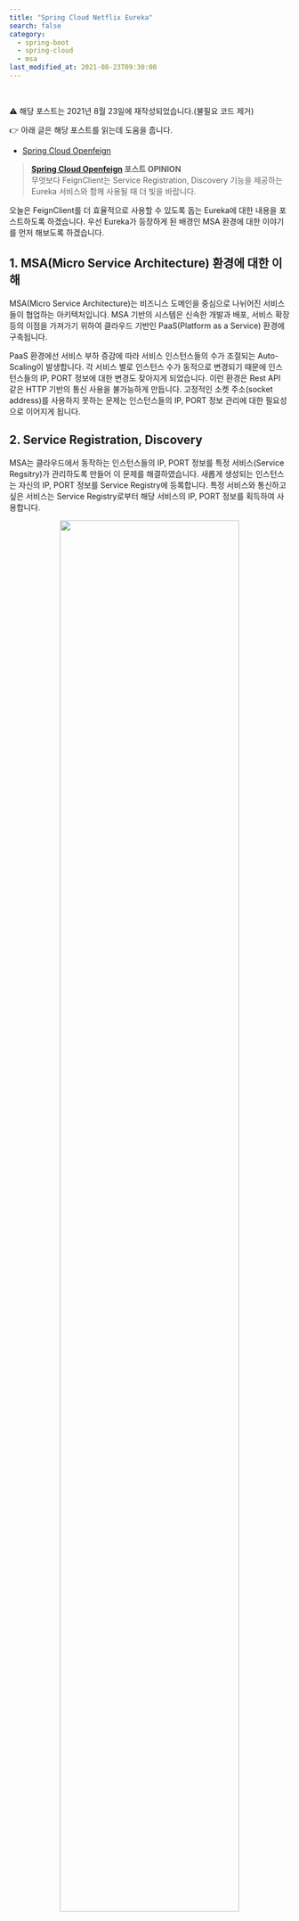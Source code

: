 ```yaml
---
title: "Spring Cloud Netflix Eureka"
search: false
category:
  - spring-boot
  - spring-cloud
  - msa
last_modified_at: 2021-08-23T09:30:00
---
```


<br>

⚠️ 해당 포스트는 2021년 8월 23일에 재작성되었습니다.(불필요 코드 제거)

👉 아래 글은 해당 포스트를 읽는데 도움을 줍니다.
- [Spring Cloud Openfeign][openfeign-link]

> **[Spring Cloud Openfeign][openfeign-link] 포스트 OPINION**<br>
> 무엇보다 FeignClient는 Service Registration, Discovery 기능을 제공하는 Eureka 서비스와 함께 사용될 때 더 빛을 바랍니다.

오늘은 FeignClient를 더 효율적으로 사용할 수 있도록 돕는 Eureka에 대한 내용을 포스트하도록 하겠습니다. 
우선 Eureka가 등장하게 된 배경인 MSA 환경에 대한 이야기를 먼저 해보도록 하겠습니다. 

## 1. MSA(Micro Service Architecture) 환경에 대한 이해
MSA(Micro Service Architecture)는 비즈니스 도메인을 중심으로 나뉘어진 서비스들이 협업하는 아키텍처입니다. 
MSA 기반의 시스템은 신속한 개발과 배포, 서비스 확장 등의 이점을 가져가기 위하여 클라우드 기반인 PaaS(Platform as a Service) 환경에 구축됩니다. 

PaaS 환경에선 서비스 부하 증감에 따라 서비스 인스턴스들의 수가 조절되는 Auto-Scaling이 발생합니다. 
각 서비스 별로 인스턴스 수가 동적으로 변경되기 때문에 인스턴스들의 IP, PORT 정보에 대한 변경도 잦아지게 되었습니다. 
이런 환경은 Rest API 같은 HTTP 기반의 통신 사용을 불가능하게 만듭니다. 
고정적인 소켓 주소(socket address)를 사용하지 못하는 문제는 인스턴스들의 IP, PORT 정보 관리에 대한 필요성으로 이어지게 됩니다.

## 2. Service Registration, Discovery
MSA는 클라우드에서 동작하는 인스턴스들의 IP, PORT 정보를 특정 서비스(Service Regsitry)가 관리하도록 만들어 이 문제를 해결하였습니다. 
새롭게 생성되는 인스턴스는 자신의 IP, PORT 정보를 Service Registry에 등록합니다. 
특정 서비스와 통신하고 싶은 서비스는 Service Registry로부터 해당 서비스의 IP, PORT 정보를 획득하여 사용합니다. 

<p align="center"><img src="/images/spring-cloud-netflix-eureka-1.JPG" width="80%"></p>

## 3. Spring Cloud Netflix Eureka
MSA를 성공적으로 구축한 대표적인 기업인 Netflix는 쉬운 MSA 구축을 돕는 다양한 기술들과 이슈에 대한 해결책들을 Netflix OSS(open source software)를 통해 제공합니다. 
Spring Cloud 프로젝트에서는 Netflix에서 제공하는 대표적인 컴포넌트들을 Spring 프레임워크에서 쉽게 사용할 수 있도록 Spring Cloud Netflix를 제공합니다.

> Spring Cloud Netflix provides Netflix OSS integrations for Spring Boot apps through autoconfiguration 
> and binding to the Spring Environment and other Spring programming model idioms.

### 3.1. Spring Cloud Netflix Components
- Eureka - Service Discovery & Registry
- Hystrix - Fault Tolerance Library(Circuit Breaker) 
- Zuul- API Gateway  
- Ribbon - Client Side Loadbalancer

이번 포스트의 주제인 Eureka 컴포넌트의 구조에 대해 알아보고 이를 구축, 테스트해보도록 하겠습니다. 

### 3.2. Eureka 컴포넌트 구조
- Eureka 서버와 Eureka 클라이언트로 구성됩니다.
- Eureka 서버는 Service Registration, Discovery 기능을 제공합니다.
- Eureka 클라이언트는 Eureka 서버에 자신의 IP, PORT 정보를 등록하고 Service Discovery 기능을 활용합니다.
<p align="center"><img src="/images/spring-cloud-netflix-eureka-2.JPG" width="80%"></p>

### 3.3. Eureka 서버 구축
우선 Eureka 서버를 구축해보도록 하겠습니다. 
간단한 애너테이션과 설정만으로 Eureka 서버 구축이 가능합니다.  

#### 3.3.1. pom.xml
- spring-cloud-starter-netflix-eureka-server dependency 추가

```xml
<?xml version="1.0" encoding="UTF-8"?>
<project xmlns="http://maven.apache.org/POM/4.0.0"
    xmlns:xsi="http://www.w3.org/2001/XMLSchema-instance"
    xsi:schemaLocation="http://maven.apache.org/POM/4.0.0 https://maven.apache.org/xsd/maven-4.0.0.xsd">
    <modelVersion>4.0.0</modelVersion>
    <parent>
        <groupId>org.springframework.boot</groupId>
        <artifactId>spring-boot-starter-parent</artifactId>
        <version>2.2.7.RELEASE</version>
        <relativePath /> <!-- lookup parent from repository -->
    </parent>
    <groupId>cloud.in.action</groupId>
    <artifactId>Eureka</artifactId>
    <version>0.0.1-SNAPSHOT</version>
    <name>Eureka</name>
    <description>Demo project for Spring Boot</description>
    <properties>
        <java.version>11</java.version>
        <spring-cloud.version>Hoxton.SR10</spring-cloud.version>
    </properties>
    <dependencies>
        <dependency>
            <groupId>org.springframework.boot</groupId>
            <artifactId>spring-boot-starter-web</artifactId>
        </dependency>
        <dependency>
            <groupId>org.springframework.cloud</groupId>
            <artifactId>spring-cloud-starter-netflix-eureka-server</artifactId>
        </dependency>
        <dependency>
            <groupId>org.springframework.boot</groupId>
            <artifactId>spring-boot-starter-test</artifactId>
            <scope>test</scope>
        </dependency>
    </dependencies>
    <dependencyManagement>
        <dependencies>
            <dependency>
                <groupId>org.springframework.cloud</groupId>
                <artifactId>spring-cloud-dependencies</artifactId>
                <version>${spring-cloud.version}</version>
                <type>pom</type>
                <scope>import</scope>
            </dependency>
        </dependencies>
    </dependencyManagement>

    <build>
        <plugins>
            <plugin>
                <groupId>org.springframework.boot</groupId>
                <artifactId>spring-boot-maven-plugin</artifactId>
            </plugin>
        </plugins>
    </build>

</project>
```

#### 3.3.2. application.yml
- port를 8761로 지정합니다.
- eureka.client.register-with-eureka, 자신을 Eureka 서버에 등록할지 여부
- eureka.client.fetch-registry, 서버로부터 전달받은 서비스 리스트 정보를 로컬에 캐싱할지 여부

```yml
server:
  port: 8761
eureka:
  client:
    register-with-eureka: false
    fetch-registry: false
```

#### 3.3.3. EurekaApplication 클래스
- @EnableEurekaServer 애너테이션을 추가합니다.

```java
package cloud.in.action;

import org.springframework.boot.SpringApplication;
import org.springframework.boot.autoconfigure.SpringBootApplication;
import org.springframework.cloud.netflix.eureka.server.EnableEurekaServer;

@EnableEurekaServer
@SpringBootApplication
public class EurekaApplication {

    public static void main(String[] args) {
        SpringApplication.run(EurekaApplication.class, args);
    }

}
```

### 3.4. Eureka 클라이언트 구현
다음으로 Eureka 클라이언트를 만들어보도록 하겠습니다. 
간단한 애너테이션과 설정만으로 Eureka 클라이언트 구현이 가능합니다. 
a-service를 Erueka 클라이언트로 구현한 방법에 대해 설명하였지만 같은 방법으로 b-service도 구현하였습니다. 

#### 3.4.1. pom.xml
- spring-cloud-starter-netflix-eureka-client dependency 추가

```xml
<?xml version="1.0" encoding="UTF-8"?>
<project xmlns="http://maven.apache.org/POM/4.0.0" xmlns:xsi="http://www.w3.org/2001/XMLSchema-instance"
    xsi:schemaLocation="http://maven.apache.org/POM/4.0.0 https://maven.apache.org/xsd/maven-4.0.0.xsd">
    <modelVersion>4.0.0</modelVersion>
    <parent>
        <groupId>org.springframework.boot</groupId>
        <artifactId>spring-boot-starter-parent</artifactId>
        <version>2.2.7.RELEASE</version>
        <relativePath/> <!-- lookup parent from repository -->
    </parent>
    <groupId>cloud.in.action</groupId>
    <artifactId>a-service</artifactId>
    <version>0.0.1-SNAPSHOT</version>
    <name>a-service</name>
    <description>Demo project for Spring Boot</description>
    <properties>
        <java.version>11</java.version>
        <spring-cloud.version>Hoxton.SR10</spring-cloud.version>
    </properties>
    <dependencies>
        <dependency>
            <groupId>org.springframework.boot</groupId>
            <artifactId>spring-boot-starter-web</artifactId>
        </dependency>
        <dependency>
            <groupId>org.springframework.cloud</groupId>
            <artifactId>spring-cloud-starter-netflix-eureka-client</artifactId>
        </dependency>

        <dependency>
            <groupId>org.springframework.boot</groupId>
            <artifactId>spring-boot-starter-test</artifactId>
            <scope>test</scope>
        </dependency>
    </dependencies>
    <dependencyManagement>
        <dependencies>
            <dependency>
                <groupId>org.springframework.cloud</groupId>
                <artifactId>spring-cloud-dependencies</artifactId>
                <version>${spring-cloud.version}</version>
                <type>pom</type>
                <scope>import</scope>
            </dependency>
        </dependencies>
    </dependencyManagement>

    <build>
        <plugins>
            <plugin>
                <groupId>org.springframework.boot</groupId>
                <artifactId>spring-boot-maven-plugin</artifactId>
            </plugin>
        </plugins>
    </build>

</project>
```

#### 3.4.2. application.yml
- port를 0으로 지정합니다. 임의의 숫자를 port로 지정받습니다.
- spring.application.name, 서버의 이름을 지정합니다. Eureka 서비스 이름으로 서버 리스트에 등록됩니다.
- eureka.client.register-with-eureka, 자신을 Eureka 서버에 등록할지 여부
- eureka.client.fetch-registry, 서버로부터 전달받은 서비스 리스트 정보를 로컬에 캐싱할지 여부
- eureka.client.service-url.defaultZone, eureka 서버 정보

```yml
server:
  port: 0
spring:
  application:
    name: a-service
eureka:
  client:
    register-with-eureka: true
    fetch-registry: true
    service-url:
      defaultZone: http://127.0.0.1:8761/eureka/
```

#### 3.4.3. ACloudServiceApplication 클래스
- @EnableEurekaClient 애너테이션을 추가합니다.

```java
package cloud.in.action;

import org.springframework.boot.SpringApplication;
import org.springframework.boot.autoconfigure.SpringBootApplication;
import org.springframework.cloud.netflix.eureka.EnableEurekaClient;

@EnableEurekaClient
@SpringBootApplication
public class AServiceApplication {

    public static void main(String[] args) {
        SpringApplication.run(AServiceApplication.class, args);
    }

}
```

##### 3.4.4. 서비스 등록 확인
- eureka 서버를 먼저 기동시킵니다.
- a-service, b-service를 기동시킵니다.
- <http://localhost:8761>로 접속하여 등록된 서비스 정보를 확인합니다. 
<p align="center"><img src="/images/spring-cloud-netflix-eureka-3.JPG"></p>
<p align="center"><img src="/images/spring-cloud-netflix-eureka-4.JPG"></p>

## OPINION
MSA 환경에서 필요한 Service Registration, Discovery 기능을 제공하는 Eureka 컴포넌트에 대해 정리해봤습니다. 
Eureka 클라이언트 구현과 관련된 정보를 찾다보니 글마다 사용하는 애너테이션이 달랐습니다.(@EnableDiscoveryClient 혹은 @EnableEurekaClient 애너테이션 사용)
어떤 조건으로 두 애너테이션을 구분하여 사용하는지 차이점을 찾아보았습니다. 
> **@EnableDiscoveryClient, @EnableEurekaClient 차이점**<br>
> Service Discovery 라이브러리는 유레카 외에도 주키퍼, 컨설 등이 존재합니다. 
> @EnableDiscoveryClient 애너테이션은 모든 라이브러리를 지원하며 @EnableEurekaClient 애너테이션은 유레카 라이브러리만을 지원합니다.

Eureka 서버 구축이 되었으니 Service Discovery 기능을 이용한 FeignClient 사용과 관련된 글을 작성해보려고 합니다. 
Spring Cloud와 관련된 내용을 정리하다 보니 아직 갈 길이 멀다고 느껴집니다. 
앞으로 feign, eureka, ribbon, hystrix, zuul과 관련된 글들을 정리하면서 Spring 프레임워크가 MSA 생태계를 어떻게 지원하는지 알아보겠습니다.

#### TEST CODE REPOSITORY
- <https://github.com/Junhyunny/blog-in-action/tree/master/2021-03-08-spring-cloud-netflix-eureka>

#### REFERENCE
- <https://bcho.tistory.com/1252>
- [spring cloud - eureka 기본 설정!][eureka-reference-link]
- <https://spring.io/guides/gs/service-registration-and-discovery/>

[openfeign-link]: https://junhyunny.github.io/spring-boot/spring-cloud/spring-cloud-openfeign/
[eureka-reference-link]: https://kouzie.github.io/spring/%EC%8A%A4%ED%94%84%EB%A7%81-%ED%81%B4%EB%9D%BC%EC%9A%B0%EB%93%9C-eureka-%EA%B8%B0%EB%B3%B8%EC%84%A4%EC%A0%95/#eureka-%ED%81%B4%EB%9D%BC%EC%9D%B4%EC%96%B8%ED%8A%B8-%EC%84%A4%EC%A0%95